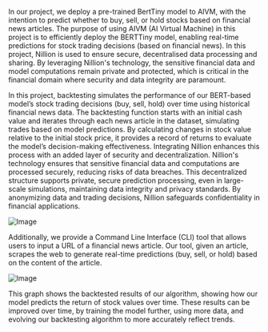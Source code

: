 In our project, we deploy a pre-trained BertTiny model to AIVM, with the intention to predict whether to buy, sell, or hold stocks based on financial news articles. The purpose of using AIVM (AI Virtual Machine) in this project is to efficiently deploy the BERTTiny model, enabling real-time predictions for stock trading decisions (based on financial news). In this project, Nillion is used to ensure secure, decentralised data processing and sharing. By leveraging Nillion's technology, the sensitive financial data and model computations remain private and protected, which is critical in the financial domain where security and data integrity are paramount.

In this project, backtesting simulates the performance of our BERT-based model’s stock trading decisions (buy, sell, hold) over time using historical financial news data. The backtesting function starts with an initial cash value and iterates through each news article in the dataset, simulating trades based on model predictions. By calculating changes in stock value relative to the initial stock price, it provides a record of returns to evaluate the model’s decision-making effectiveness. Integrating Nillion enhances this process with an added layer of security and decentralization. Nillion's technology ensures that sensitive financial data and computations are processed securely, reducing risks of data breaches. This decentralized structure supports private, secure prediction processing, even in large-scale simulations, maintaining data integrity and privacy standards. By anonymizing data and trading decisions, Nillion safeguards confidentiality in financial applications.

<img src="https://media.discordapp.net/attachments/419923179985960970/1300047468880330813/image.png?ex=671f6b0e&amp;is=671e198e&amp;hm=28c540ef46d1b7acd995e917daf6e2fc7520583ca20ba9b411fb90410e423ac5&amp;=&amp;format=webp&amp;quality=lossless&amp;width=1025&amp;height=89" alt="Image"/>

Additionally, we provide a Command Line Interface (CLI) tool that allows users to input a URL of a financial news article. Our tool, given an article, scrapes the web to generate real-time predictions (buy, sell, or hold) based on the content of the article.

<img src="https://media.discordapp.net/attachments/419923179985960970/1300043120645374034/image.png?ex=671f6701&amp;is=671e1581&amp;hm=9c3d44ea99621ae434cbf59fd2f361eb890baaed9cdecaebad9a835c14df646d&amp;=&amp;format=webp&amp;quality=lossless&amp;width=706&amp;height=411" alt="Image"/>

This graph shows the backtested results of our algorithm, showing how our model predicts the return of stock values over time. These results can be improved over time, by training the model further, using more data, and evolving our backtesting algorithm to more accurately reflect trends.














